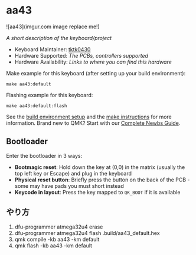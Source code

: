 # aa43

![aa43](imgur.com image replace me!)

*A short description of the keyboard/project*

* Keyboard Maintainer: [tktk0430](https://github.com/tktk0430)
* Hardware Supported: *The PCBs, controllers supported*
* Hardware Availability: *Links to where you can find this hardware*

Make example for this keyboard (after setting up your build environment):

    make aa43:default

Flashing example for this keyboard:

    make aa43:default:flash

See the [build environment setup](https://docs.qmk.fm/#/getting_started_build_tools) and the [make instructions](https://docs.qmk.fm/#/getting_started_make_guide) for more information. Brand new to QMK? Start with our [Complete Newbs Guide](https://docs.qmk.fm/#/newbs).

## Bootloader

Enter the bootloader in 3 ways:

* **Bootmagic reset**: Hold down the key at (0,0) in the matrix (usually the top left key or Escape) and plug in the keyboard
* **Physical reset button**: Briefly press the button on the back of the PCB - some may have pads you must short instead
* **Keycode in layout**: Press the key mapped to `QK_BOOT` if it is available

## やり方
1. dfu-programmer atmega32u4 erase
1. dfu-programmer atmega32u4 flash .build/aa43_default.hex
1. qmk compile -kb aa43 -km default
1. qmk flash -kb aa43 -km default